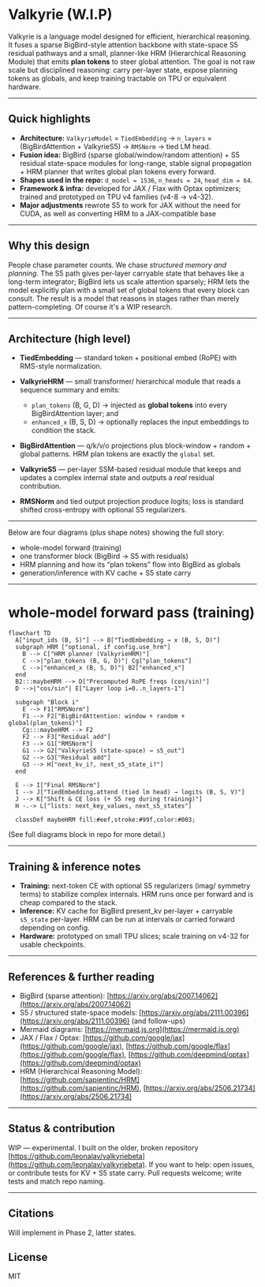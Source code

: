 # Valkyrie (W.I.P)



Valkyrie is a language model designed for efficient, hierarchical reasoning. It fuses a sparse BigBird-style attention backbone with state-space S5 residual pathways and a small, planner-like HRM (Hierarchical Reasoning Module) that emits **plan tokens** to steer global attention. The goal is not raw scale but disciplined reasoning: carry per-layer state, expose planning tokens as globals, and keep training tractable on TPU or equivalent hardware.

---

## Quick highlights

* **Architecture:** `ValkyrieModel` = `TiedEmbedding` → `n_layers` × (BigBirdAttention + ValkyrieS5) → `RMSNorm` → tied LM head.
* **Fusion idea:** BigBird (sparse global/window/random attention) + S5 residual state-space modules for long-range, stable signal propagation + HRM planner that writes global plan tokens every forward.
* **Shapes used in the repo:** `d_model = 1536`, `n_heads = 24`, `head_dim = 64`.
* **Framework & infra:** developed for JAX / Flax with Optax optimizers; trained and prototyped on TPU v4 families (v4-8 → v4-32).
* **Major adjustments** rewrote S5 to work for JAX without the need for CUDA, as well as converting HRM to a JAX-compatible base
---

## Why this design

People chase parameter counts. We chase *structured memory and planning*. The S5 path gives per-layer carryable state that behaves like a long-term integrator; BigBird lets us scale attention sparsely; HRM lets the model explicitly plan with a small set of global tokens that every block can consult. The result is a model that reasons in stages rather than merely pattern-completing. Of course it's a WIP research.

---

## Architecture (high level)

* **TiedEmbedding** — standard token + positional embed (RoPE) with RMS-style normalization.
* **ValkyrieHRM** — small transformer/ hierarchical module that reads a sequence summary and emits:

  * `plan_tokens` (B, G, D) → injected as **global tokens** into every BigBirdAttention layer; and
  * `enhanced_x` (B, S, D) → optionally replaces the input embeddings to condition the stack.
* **BigBirdAttention** — q/k/v/o projections plus block-window + random + global patterns. HRM plan tokens are exactly the `global` set.
* **ValkyrieS5** — per-layer SSM-based residual module that keeps and updates a complex internal state and outputs a *real* residual contribution.
* **RMSNorm** and tied output projection produce logits; loss is standard shifted cross-entropy with optional S5 regularizers.

---

Below are four diagrams (plus shape notes) showing the full story:

* whole-model forward (training)
* one transformer block (BigBird → S5 with residuals)
* HRM planning and how its “plan tokens” flow into BigBird as globals
* generation/inference with KV cache + S5 state carry


---

# whole-model forward pass (training)

```mermaid
flowchart TD
  A["input_ids (B, S)"] --> B["TiedEmbedding → x (B, S, D)"]
  subgraph HRM ["optional, if config.use_hrm"]
    B --> C["HRM planner (ValkyrieHRM)"]
    C -->|"plan_tokens (B, G, D)"| Cg["plan_tokens"]
    C -->|"enhanced_x (B, S, D)"| B2["enhanced_x"]
  end
  B2:::maybeHRM --> D["Precomputed RoPE freqs (cos/sin)"]
  D -->|"cos/sin"| E["Layer loop i=0..n_layers-1"]

  subgraph "Block i"
    E --> F1["RMSNorm"]
    F1 --> F2["BigBirdAttention: window + random + global(plan_tokens)"]
    Cg:::maybeHRM --> F2
    F2 --> F3["Residual add"]
    F3 --> G1["RMSNorm"]
    G1 --> G2["ValkyrieS5 (state-space) → s5_out"]
    G2 --> G3["Residual add"]
    G3 --> H["next_kv_i?, next_s5_state_i?"]
  end

  E --> I["Final RMSNorm"]
  I --> J["TiedEmbedding.attend (tied lm head) → logits (B, S, V)"]
  J --> K["Shift & CE loss (+ S5 reg during training)"]
  H -.-> L["lists: next_key_values, next_s5_states"]

  classDef maybeHRM fill:#eef,stroke:#99f,color:#003;
```

(See full diagrams block in repo for more detail.)

---

## Training & inference notes

* **Training:** next-token CE with optional S5 regularizers (imag/ symmetry terms) to stabilize complex internals. HRM runs once per forward and is cheap compared to the stack.
* **Inference:** KV cache for BigBird present_kv per-layer + carryable `s5_state` per-layer. HRM can be run at intervals or carried forward depending on config.
* **Hardware:** prototyped on small TPU slices; scale training on v4-32 for usable checkpoints.

---

## References & further reading

* BigBird (sparse attention): [https://arxiv.org/abs/2007.14062](https://arxiv.org/abs/2007.14062)
* S5 / structured state-space models: [https://arxiv.org/abs/2111.00396](https://arxiv.org/abs/2111.00396) (and follow-ups)
* Mermaid diagrams: [https://mermaid.js.org](https://mermaid.js.org)
* JAX / Flax / Optax: [https://github.com/google/jax](https://github.com/google/jax), [https://github.com/google/flax](https://github.com/google/flax), [https://github.com/deepmind/optax](https://github.com/deepmind/optax)
* HRM (Hierarchical Reasoning Model): [https://github.com/sapientinc/HRM](https://github.com/sapientinc/HRM), [https://arxiv.org/abs/2506.21734](https://arxiv.org/abs/2506.21734)

---

## Status & contribution

WIP — experimental. I built on the older, broken repository [https://github.com/leonalav/valkyriebeta](https://github.com/leonalav/valkyriebeta). If you want to help: open issues, or contribute tests for KV + S5 state carry. Pull requests welcome; write tests and match repo naming.

---

## Citations

Will implement in Phase 2, latter states.

## License

MIT
